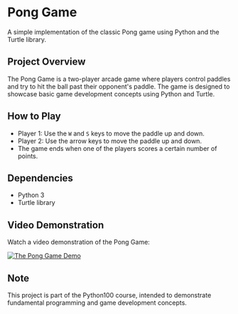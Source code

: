 # Pong Game

A simple implementation of the classic Pong game using Python and the Turtle library.

## Project Overview

The Pong Game is a two-player arcade game where players control paddles and try to hit the ball past their opponent's paddle. The game is designed to showcase basic game development concepts using Python and Turtle.

## How to Play

- Player 1: Use the `W` and `S` keys to move the paddle up and down.
- Player 2: Use the arrow keys to move the paddle up and down.
- The game ends when one of the players scores a certain number of points.

## Dependencies

- Python 3
- Turtle library

## Video Demonstration

Watch a video demonstration of the Pong Game:

[![The Pong Game Demo](https://github.com/Prakhar-Verma39/python_100/assets/103757447/8ed359ea-4ac2-4da2-82d2-42ee8d986e19)](https://youtu.be/_eNzeRp0IAs)

## Note

This project is part of the Python100 course, intended to demonstrate fundamental programming and game development concepts.
